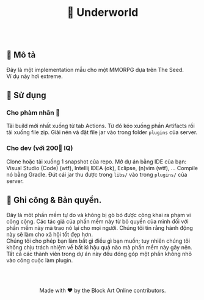 <h1 align="center">🌲 Underworld</h1>
<br>
<br>

## 📑 Mô tả

Đây là một implementation mẫu cho một MMORPG dựa trên The Seed.  
Ví dụ này hơi extreme.

## 👀 Sử dụng

### Cho phàm nhân 🙌

Tải build mới nhất xuống từ tab Actions. Từ đó kéo xuống phần Artifacts rồi tải xuống file zip. Giải nén và đặt file jar
vào trong folder `plugins` của server.

### Cho dev (với 200🧠 IQ)

Clone hoặc tải xuống 1 snapshot của repo. Mở dự án bằng IDE của bạn: Visual Studio (Code) (wtf), Intellij IDEA (ok),
Eclipse, (n)vim (wtf), ...
Compile nó bằng Gradle. Đút cái jar thu được trong `libs/` vào trong `plugins/` của server.

## 📖 Ghi công & Bản quyền.

Đây là môt phần mềm tự do và không bị gò bó được công khai ra phạm vi công cộng.
Các tác giả của phần mềm này từ bỏ quyền của mình đối với phần mềm này mà trao nó lại cho mọi người. Chúng tôi tin rằng
hành động này sẽ làm cho xã hội tốt đẹp hơn.  
Chúng tôi cho phép bạn làm bất gì điều gì bạn muốn; tuy nhiên chúng tôi không chịu trách nhiệm về bất kì hậu quả nào mà
phần mềm này gây nên.
Tất cả các thành viên trong dự án này đều đóng góp một phần không nhỏ vào công cuộc làm plugin.

<br><br><p align="center">Made with ❤ by the Block Art Online contributors.</p>
